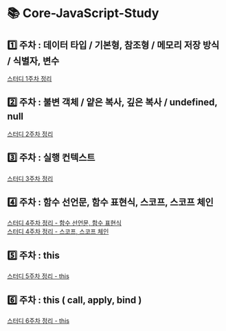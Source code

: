 # 📚 Core-JavaScript-Study
## 1️⃣ 주차 : 데이터 타입 / 기본형, 참조형 / 메모리 저장 방식 / 식별자, 변수
<a href="https://velog.io/@junyeolkim00/Core-JavaScript-1%EC%A3%BC%EC%B0%A8">스터디 1주차 정리</a>
## 2️⃣ 주차 : 불변 객체 / 얕은 복사, 깊은 복사 / undefined, null 
<a href="https://velog.io/@junyeolkim00/Core-JavaScript-2%EC%A3%BC%EC%B0%A8">스터디 2주차 정리</a>
## 3️⃣ 주차 : 실행 컨텍스트
<a href="https://velog.io/@junyeolkim00/Core-JavaScript-3%EC%A3%BC%EC%B0%A8">스터디 3주차 정리</a>
## 4️⃣ 주차 : 함수 선언문, 함수 표현식, 스코프, 스코프 체인
<a href="https://velog.io/@junyeolkim00/Core-JavaScript-4%EC%A3%BC%EC%B0%A8">스터디 4주차 정리 - 함수 선언문, 함수 표현식</a><br>
<a href="https://velog.io/@junyeolkim00/Core-JavaScript-4-2-%EC%A3%BC%EC%B0%A8">스터디 4주차 정리 - 스코프, 스코프 체인</a>
## 5️⃣ 주차 : this
<a href="https://velog.io/@junyeolkim00/Core-JavaScript-5%EC%A3%BC%EC%B0%A8">스터디 5주차 정리 - this</a>
## 6️⃣ 주차 : this ( call, apply, bind )
<a href="https://velog.io/@junyeolkim00/Core-JavaScript-6%EC%A3%BC%EC%B0%A8">스터디 6주차 정리 - this</a>
